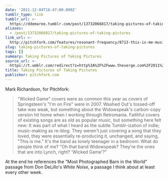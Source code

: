 ```yaml
---
date: '2011-12-04T16:47:00.000Z'
tumblr_type: link
tumblr_url: >-
  https://ddemaree.tumblr.com/post/13732066817/taking-pictures-of-taking-pictures
aliases:
  - /post/13732066817/taking-pictures-of-taking-pictures
link_url: >-
  http://pitchfork.com/features/resonant-frequency/8713-this-is-me-music-making-as-re-blog/
slug: taking-pictures-of-taking-pictures
tags: []
summary: Taking Pictures of Taking Pictures
source_url: >-
  https://t.umblr.com/redirect?z=http%3A%2F%2Fwww.theverge.com%2F2011%2F12%2F4%2F2605797%2Fthe-best-tech-writing-of-the-week-december-4th&t=MDg4MTliYmRkODgwNGEwNDE4YTEyZTY3NWFmMjczODQ5ZjZmNTc0OSwxMzczMjA2NjgxNw%3D%3D&b=t%3AZwnU0JNPe2gtl9NEucydUA&p=https%3A%2F%2Fddemaree.tumblr.com%2Fpost%2F13732066817%2Ftaking-pictures-of-taking-pictures&m=1&ts=1610235743
title: Taking Pictures of Taking Pictures
publisher: pitchfork.com
---
```


Mark Richardson, for Pitchfork:

> "Wicked Game" covers were as common this year as covers of Springsteen's "I'm on Fire" were in 2007. Washed Out's tossed-off take was weak, but something about the Widowspeak's carbon-copy version hit home when I working through Retromania. Faithful covers of existing songs are as old as popular music, but something here felt new: It was part of what I heard as the subtle Tumblr-ization of indie; music-making as re-blog. They weren't just covering a song that they loved, they were essentially re-producing it, unchanged, and saying, "This is me." It's the band as lonely teenager in a bedroom: What do people think of me? "Oh that band Widowspeak? They're the ones that are into Lynch, right? 'Wicked Game'?"

At the end he references the "Most Photographed Barn in the World" passage from Don DeLillo's _White Noise_, a passage I think about at least every other week.